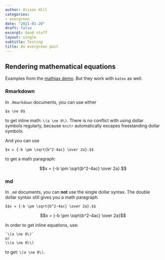 ```yaml
---
author: Alison Hill
categories:
- evergreen
date: "2021-01-20"
draft: false
excerpt: Good stuff
layout: single
subtitle: Testing
title: An evergreen post
---
```


## Rendering mathematical equations

Examples from the [mathjax demo](https://www.mathjax.org/#demo). But they work with `katex` as well.

### Rmarkdown

In `.Rmarkdown` documents, you can use either

    $a \ne 0$

to get inline math: `\(a \ne 0\)`. There is no conflict with using dollar symbols regularly, because `knitr` automatically escapes freestanding dollar symbols.

And you can use

    $x = {-b \pm \sqrt{b^2-4ac} \over 2a}.$$

to get a math paragraph:

$$x = {-b \pm \sqrt{b^2-4ac} \over 2a}.$$

### md

In `.md` documents, you can **not** use the single dollar syntax. The double dollar syntax still gives you a math paragraph.

    $$x = {-b \pm \sqrt{b^2-4ac} \over 2a}.$$

$$x = {-b \pm \sqrt{b^2-4ac} \over 2a}$$

In order to get inline equations, use:

    `\(a \ne 0\)`
    or
    \\(a \ne 0\\)

to get: `\(a \ne 0\)`.
